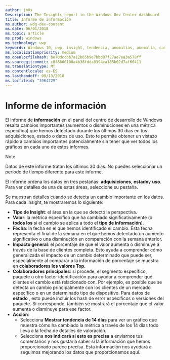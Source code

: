 ```yaml
---
author: jnHs
Description: The Insights report in the Windows Dev Center dashboard
title: Informe de información
ms.author: wdg-dev-content
ms.date: 06/01/2018
ms.topic: article
ms.prod: windows
ms.technology: uwp
keywords: Windows 10, uwp, insight, tendencia, anomalías, anomalía, cambios de datos
ms.localizationpriority: medium
ms.openlocfilehash: be70dccbb7a12b65b9e7bbd07f27ae7ea3a578ff
ms.sourcegitcommit: c8f6866100a4b38fdda8394ea185b02d7af66411
ms.translationtype: MT
ms.contentlocale: es-ES
ms.lasthandoff: 09/13/2018
ms.locfileid: "3964729"
---
```

# <a name="insights-report"></a>Informe de información


El informe de **información** en el panel del centro de desarrollo de Windows resalta cambios importantes (aumentos o disminuciones en una métrica específica) que hemos detectado durante los últimos 30 días en tus adquisiciones, estado o datos de uso. Esto te permite obtener un vistazo rápido a cambios importantes potencialmente sin tener que ver todos los gráficos en cada uno de estos informes.

> [!NOTE]
> Datos de este informe tratan los últimos 30 días. No puedes seleccionar un período de tiempo diferente para este informe.

El informe ordena los datos en tres pestañas: **adquisiciones**, **estado**y **uso**. Para ver detalles de una de estas áreas, seleccione su pestaña.

Se muestran detalles cuando se detecta un cambio importante en los datos. Para cada insight, te mostraremos lo siguiente:
- **Tipo de Insight**: el área en la que se detectó la perspectiva.
- **Valor**: la métrica específico que ha cambiado significativamente (o **todos los** si el cambio se aplica a todo el **tipo de información**).
- **Fecha**: la fecha en el que hemos identificado el cambio. Esta fecha representa el final de la semana en el que hemos detectado un aumento significativo o una disminución en comparación con la semana anterior.
- **Impacto general**: el porcentaje de que el valor aumenta o disminuye a través de la base de clientes completa. Esto ayuda a comprender cómo generalizada el impacto de un cambio determinado que puede ser, especialmente al comparar a la información de porcentaje se muestra en **colaboradores los valores Top.**
- **Colaboradores principales**: si procede, el segmento específico, paquete u otro factor identificación para ayudar a comprender qué clientes el cambio está relacionado con. Por ejemplo, es posible que se detecta un cambio principalmente con los clientes de un mercado específico o en un determinado tipo de dispositivo. Para datos de **estado** , esto puede incluir los hash de error específicos o versiones del paquete. Si corresponde, también se mostrará el porcentaje que el valor aumenta o disminuye para ese factor.
- **Acción**:
   - Selecciona **Mostrar tendencia de 14 días** para ver un gráfico que muestra cómo ha cambiado la métrica a través de los 14 días todo lleva a la fecha de detalles de valoración.
   - Selecciona **nos indicará si esto es precisa** a enviarnos tus comentarios y nos gustaría saber si la información que hemos proporcionado parece precisa. Esta información nos ayudará a seguimos mejorando los datos que proporcionamos aquí. 

